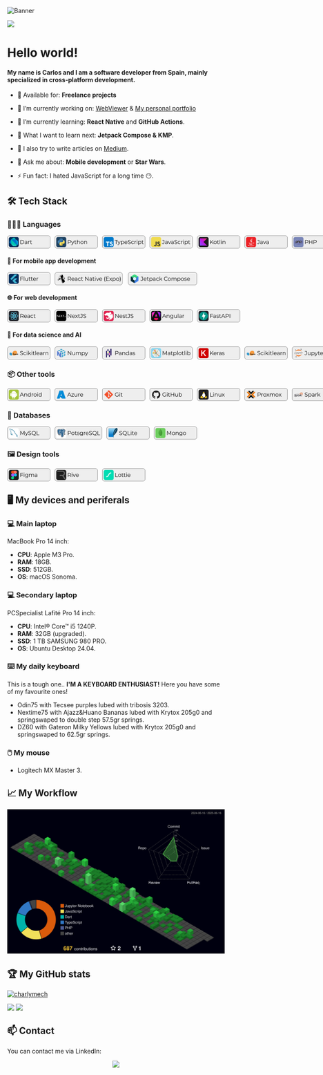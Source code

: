 ![Banner](./img/banner.png)

![](https://komarev.com/ghpvc/?username=charlymech)

# Hello world!

#### My name is Carlos and I am a software developer from Spain, mainly specialized in cross-platform development.

<!-- -  💼 Currently working at: **[Company Name]** as a **[Job Title]** -->

<!-- -  🤝 Available for: **Full-time roles** or **Freelance projects** -->
-  🤝 Available for: **Freelance projects**

-  🔭 I’m currently working on: [WebViewer](https://github.com/CharlyMech/webviewer) & [My personal portfolio](https://charlymech.com/)

-  🌳 I’m currently learning: **React Native** and **GitHub Actions**.

-  🌱 What I want to learn next: **Jetpack Compose & KMP**.

<!-- -  📚 I’m currently studying: **AI and Big Data specialization course** at [IEDIB](https://iedib.net/). -->

-  📝 I also try to write articles on [Medium](https://medium.com/@CharlyMech).

-  💬 Ask me about: **Mobile development** or **Star Wars**.

-  ⚡ Fun fact: I hated JavaScript for a long time 😶.

## 🛠️ Tech Stack

### 👨🏽‍💻 Languages

<div style="display: flex; gap:10px">
   <img src="./img/labels/Dart.png" alt="Dart" height="30"/>
   <img src="./img/labels/Python.png" alt="Python" height="30"/>
   <img src="./img/labels/TypeScript.png" alt="TypeScript" height="30"/>
   <img src="./img/labels/JavaScript.png" alt="JavaScript" height="30"/>
   <img src="./img/labels/Kotlin.png" alt="Kotlin" height="30"/>
   <img src="./img/labels/Java.png" alt="Java" height="30"/>
   <img src="./img/labels/PHP.png" alt="PHP" height="30"/>
   <img src="./img/labels/Bash.png" alt="Bash" height="30"/>
</div>

#### 📱 For mobile app development

<div style="display: flex; gap:10px">
   <img src="./img/labels/Flutter.png" alt="Flutter" height="30"/>
   <img src="./img/labels/Expo.png" alt="Expo" height="30"/>
   <img src="./img/labels/Jetpack Compose.png" alt="Jetpack Compose" height="30"/>
</div>

#### 🌐 For web development

<div style="display: flex; gap:10px">
   <img src="./img/labels/React.png" alt="React" height="30"/>
   <img src="./img/labels/NextJS.png" alt="NextJS" height="30"/>
   <img src="./img/labels/NestJS.png" alt="NestJS" height="30"/>
   <img src="./img/labels/Angular.png" alt="Angular" height="30"/>
   <img src="./img/labels/FastAPI.png" alt="FastAPI" height="30"/>
</div>

#### 🧠 For data science and AI

<div style="display: flex; gap:10px">
   <img src="./img/labels/Scikitlearn.png" alt="Scikitlearn" height="30"/>
   <img src="./img/labels/Numpy.png" alt="Numpy" height="30"/>
   <img src="./img/labels/Pandas.png" alt="Pandas" height="30"/>
   <img src="./img/labels/Matplotlib.png" alt="Matplotlib" height="30"/>
   <img src="./img/labels/Keras.png" alt="Keras" height="30"/>
   <img src="./img/labels/Scikitlearn.png" alt="Scikitlearn" height="30"/>
   <img src="./img/labels/Jupyter.png" alt="Jupyter" height="30"/>
</div>

### 📦 Other tools

<div style="display: flex; gap:10px">
   <img src="./img/labels/Android.png" alt="Android" height="30"/>
   <img src="./img/labels/Azure.png" alt="Azure" height="30"/>
   <img src="./img/labels/Git.png" alt="Git" height="30"/>
   <img src="./img/labels/Github.png" alt="GitHub" height="30"/>
   <img src="./img/labels/Linux.png" alt="Linux" height="30"/>
   <img src="./img/labels/Proxmox.png" alt="Proxmox" height="30"/>
   <img src="./img/labels/Spark.png" alt="Spark" height="30"/>
   <img src="./img/labels/Kafka.png" alt="Kafka" height="30"/>
   <img src="./img/labels/Hadoop.png" alt="Hadoop" height="30"/>
</div>

### 💾 Databases

<div style="display: flex; gap:10px">
   <img src="./img/labels/MySQL.png" alt="MySQL" height="30"/>
   <img src="./img/labels/PostgreSQL.png" alt="PostgreSQL" height="30"/>
   <img src="./img/labels/SQLite.png" alt="SQLite" height="30"/>
   <img src="./img/labels/Mongo.png" alt="MongoDB" height="30"/>
   
</div>

### 🖼️ Design tools

<div style="display: flex; gap:10px">
   <img src="./img/labels/Figma.png" alt="Figma" height="30"/>
   <img src="./img/labels/Rive.png" alt="Rive" height="30"/>
   <img src="./img/labels/Lottie.png" alt="Lottie" height="30"/>
</div>

## 🖥️ My devices and periferals

### 💻 Main laptop

MacBook Pro 14 inch:

-  **CPU**: Apple M3 Pro.
-  **RAM**: 18GB.
-  **SSD**: 512GB.
-  **OS**: macOS Sonoma.

### 💻 Secondary laptop

PCSpecialist Lafité Pro 14 inch:

-  **CPU**: Intel® Core™ i5 1240P.
-  **RAM**: 32GB (upgraded).
-  **SSD**: 1 TB SAMSUNG 980 PRO.
-  **OS**: Ubuntu Desktop 24.04.

### ⌨️ My daily keyboard

This is a tough one.. **I'M A KEYBOARD ENTHUSIAST!** Here you have some of my favourite ones!

-  Odin75 with Tecsee purples lubed with tribosis 3203.
-  Nextime75 with Ajazz&Huano Bananas lubed with Krytox 205g0 and springswaped to double step 57.5gr springs.
-  DZ60 with Gateron Milky Yellows lubed with Krytox 205g0 and springswaped to 62.5gr springs.

### 🖱️ My mouse

-  Logitech MX Master 3.

<!-- Once I finally deploy something and mantain it... (I'm just a lazy one)
## 🚀 Deployments
-> Links from:https://raw.githubusercontent.com/igijon/igijon/main/README.md
[![WebPersonal](https://img.shields.io/badge/Web_Personal-pink?style=for-the-badge&logo=About.me&logoColor=black)](https://igijon.netlify.app/)
[![GithubPersonal](https://img.shields.io/badge/Repo-100000?style=for-the-badge&logo=github&logoColor=white)](https://github.com/igijon/igijon)
[![NetlifyPersonal](https://api.netlify.com/api/v1/badges/4501457f-083e-4ef0-a8ef-b6c94c0f41d2/deploy-status)](https://app.netlify.com/sites/igijon/deploys)
<br>
-->

## 📈 My Workflow

![](./profile-3d-contrib/profile-night-green.svg)

## 🏆 My GitHub stats

<p align="left"> <a href="https://github.com/ryo-ma/github-profile-trophy"><img src="https://github-profile-trophy.vercel.app/?username=CharlyMech&theme=dark" alt="charlymech" /></a> </p>

![](https://github-readme-stats.vercel.app/api?username=charlymech&show_icons=true&locale=en&theme=dracula) ![](https://github-readme-streak-stats.herokuapp.com/?user=charlymech)

## 📫 Contact

You can contact me via LinkedIn:

<div style="display: flex; align-items:center; justify-content: center">
<a href="www.linkedin.com/in/carlos-sanchez-recio-77a286243"><img style="width:100px" src="https://skillicons.dev/icons?i=linkedin" /></a>
</div>
